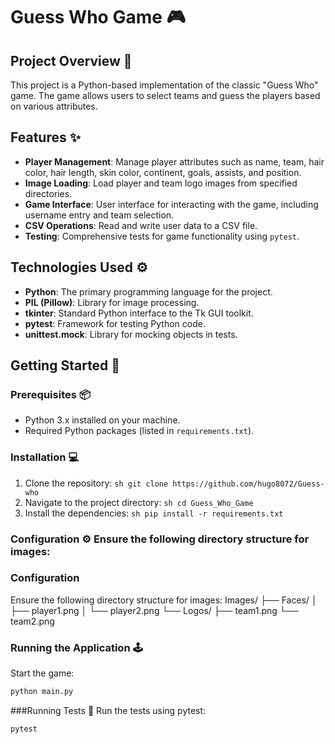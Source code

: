 ﻿# Guess Who Game 🎮 

## Project Overview 📝 
This project is a Python-based implementation of the classic "Guess Who" game. The game allows users to select teams and guess the players based on various attributes. 

## Features ✨ 
- **Player Management**: Manage player attributes such as name, team, hair color, hair length, skin color, continent, goals, assists, and position. 
- **Image Loading**: Load player and team logo images from specified directories. 
- **Game Interface**: User interface for interacting with the game, including username entry and team selection. 
- **CSV Operations**: Read and write user data to a CSV file. 
- **Testing**: Comprehensive tests for game functionality using `pytest`. 

## Technologies Used ⚙️ 
- **Python**: The primary programming language for the project. 
- **PIL (Pillow)**: Library for image processing. 
- **tkinter**: Standard Python interface to the Tk GUI toolkit. 
- **pytest**: Framework for testing Python code. 
- **unittest.mock**: Library for mocking objects in tests. 

## Getting Started 🚀 

### Prerequisites 📦 
- Python 3.x installed on your machine. 
- Required Python packages (listed in `requirements.txt`). 

### Installation 💻 
1. Clone the repository: ```sh git clone https://github.com/hugo8072/Guess-who ``` 
2. Navigate to the project directory: ```sh cd Guess_Who_Game ``` 
3. Install the dependencies: ```sh pip install -r requirements.txt ``` 

### Configuration ⚙️ Ensure the following directory structure for images:

### Configuration
Ensure the following directory structure for images:
Images/ ├── Faces/ │ ├── player1.png │ └── player2.png └── Logos/ ├── team1.png └── team2.png





### Running the Application 🕹️
Start the game:
```sh
python main.py
 ```


###Running Tests 🧪
Run the tests using pytest:

 ```sh
pytest
    
